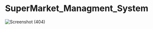 # SuperMarket_Managment_System
![Screenshot (404)](https://user-images.githubusercontent.com/77895187/143773345-a62c454d-71d2-4e0a-840a-370ec0c0061d.png)
